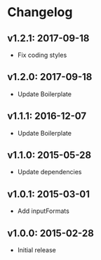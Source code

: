 # Changelog

## v1.2.1: 2017-09-18

- Fix coding styles

## v1.2.0: 2017-09-18

- Update Boilerplate

## v1.1.1: 2016-12-07

- Update Boilerplate

## v1.1.0: 2015-05-28

- Update dependencies

## v1.0.1: 2015-03-01

- Add inputFormats

## v1.0.0: 2015-02-28

- Initial release
